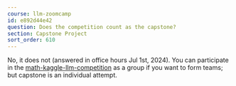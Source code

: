 ```yaml
---
course: llm-zoomcamp
id: e892d44e42
question: Does the competition count as the capstone?
section: Capstone Project
sort_order: 610
---
```


No, it does not (answered in office hours Jul 1st, 2024). You can participate in the [math-kaggle-llm-competition](https://datatalks-club.slack.com/archives/C0791HB4A58) as a group if you want to form teams; but capstone is an individual attempt.

